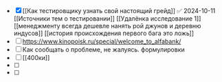 - [x] [[Как тестировщику узнать свой настоящий грейд]] ✅ 2024-10-11
[[Источники тем о тестировании]]
[[Удалёнка исследование 1]]
[[менеджменту всегда дешевле нанять рой джунов и деревню индусов]]
[[история происхождения первого бага это ложь]]
- [ ] https://www.kinopoisk.ru/special/welcome_to_alfabank/
- [ ] Как сообщать о проблеме, не жалуясь. формулировки
- [ ] [[400ки]]
- [ ] 
- [ ] 
